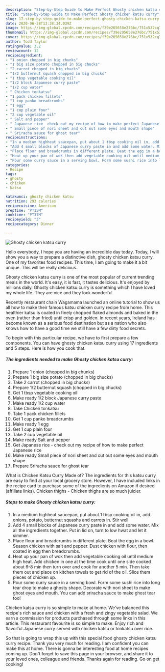```yaml
---
description: "Step-by-Step Guide to Make Perfect Ghosty chicken katsu curry"
title: "Step-by-Step Guide to Make Perfect Ghosty chicken katsu curry"
slug: 17-step-by-step-guide-to-make-perfect-ghosty-chicken-katsu-curry
date: 2020-06-28T13:38:34.039Z
image: https://img-global.cpcdn.com/recipes/f39e205658e276bc/751x532cq70/ghosty-chicken-katsu-curry-recipe-main-photo.jpg
thumbnail: https://img-global.cpcdn.com/recipes/f39e205658e276bc/751x532cq70/ghosty-chicken-katsu-curry-recipe-main-photo.jpg
cover: https://img-global.cpcdn.com/recipes/f39e205658e276bc/751x532cq70/ghosty-chicken-katsu-curry-recipe-main-photo.jpg
author: Todd Taylor
ratingvalue: 3.2
reviewcount: 12
recipeingredient:
- "1 onion chopped in big chunks"
- "1 big size potato chopped in big chucks"
- "2 carrot chopped in big chucks"
- "1/2 butternut squash chopped in big chucks"
- "1 tbsp vegetable cooking oil"
- "1/2 block Japanese curry paste"
- "1/2 cup water"
- " Chicken tonkatsu"
- "1 pack chicken fillets"
- "1 cup panko breadcrumbs"
- "1 egg"
- "1 cup plain four"
- "2 cup vegetable oil"
- " Salt and pepper"
- " Japanese rice  check out my recipe of how to make perfect Japanese rice"
- " Small piece of nori sheet and cut out some eyes and mouth shape"
- " Sriracha sauce for ghost tear"
recipeinstructions:
- "In a medium highheat saucepan, put about 1 tbsp cooking oil in, add onions, potato, butternut squashs and carrots in. Stir well"
- "Add 4 small blocks of Japanese curry paste in and add some water. Mix all the ingredients together. Put in lid on, turn to low hwat and let it simmer."
- "Place flour and breadcrumbs in different plate. Beat the egg in a bowl. Season chicken with salt and pepper. Dust chicken with flour, then coated in egg then breadcrumbs."
- "Heat up your pan of wok then add vegetable cooking oil until medium high heat. Add chicken in one at the time cook until one side cooked about 6-8 min then turn over and cook for another 5 min. Then take them out and place on kitchen towels to get rid of the oil. Slice them pieces of chicken up."
- "Pour some curry sauce in a serving bowl. Form some sushi rice into long tear drop to make a ghosty shape. Decorate with nori sheet to make ghost eyes and mouth. You can add sriracha sauce to make ghost tear too!"
categories:
- Recipe
tags:
- ghosty
- chicken
- katsu

katakunci: ghosty chicken katsu 
nutrition: 293 calories
recipecuisine: American
preptime: "PT15M"
cooktime: "PT37M"
recipeyield: "3"
recipecategory: Dinner

---
```



![Ghosty chicken katsu curry](https://img-global.cpcdn.com/recipes/f39e205658e276bc/751x532cq70/ghosty-chicken-katsu-curry-recipe-main-photo.jpg)

Hello everybody, I hope you are having an incredible day today. Today, I will show you a way to prepare a distinctive dish, ghosty chicken katsu curry. One of my favorites food recipes. This time, I am going to make it a bit unique. This will be really delicious.

Ghosty chicken katsu curry is one of the most popular of current trending meals in the world. It's easy, it is fast, it tastes delicious. It's enjoyed by millions daily. Ghosty chicken katsu curry is something which I have loved my whole life. They are nice and they look wonderful.

Recently restaurant chain Wagamama launched an online tutorial to show us all how to make their famous katsu chicken curry recipe from home. This healthier katsu is coated in finely chopped flaked almonds and baked in the oven (rather than fried) until crisp and golden. In recent years, Ireland has become known as a serious food destination but as a nation who also knows how to have a good time we still have a few dirty food secrets.


To begin with this particular recipe, we have to first prepare a few components. You can have ghosty chicken katsu curry using 17 ingredients and 5 steps. Here is how you cook that.

<!--inarticleads1-->

##### The ingredients needed to make Ghosty chicken katsu curry:

1. Prepare 1 onion (chopped in big chunks)
1. Prepare 1 big size potato (chopped in big chucks)
1. Take 2 carrot (chopped in big chucks)
1. Prepare 1/2 butternut squash (chopped in big chucks)
1. Get 1 tbsp vegetable cooking oil
1. Make ready 1/2 block Japanese curry paste
1. Make ready 1/2 cup water
1. Take  Chicken tonkatsu
1. Take 1 pack chicken fillets
1. Get 1 cup panko breadcrumbs
1. Make ready 1 egg
1. Get 1 cup plain four
1. Take 2 cup vegetable oil
1. Make ready  Salt and pepper
1. Get  Japanese rice - check out my recipe of how to make perfect Japanese rice
1. Make ready  Small piece of nori sheet and cut out some eyes and mouth shape
1. Prepare  Sriracha sauce for ghost tear


What is Chicken Katsu Curry Made of? The ingredients for this katsu curry are easy to find at your local grocery store. However, I have included links in the recipe card to purchase some of the ingredients on Amazon if desired (affiliate links). Chicken thighs - Chicken thighs are so much juicier. 

<!--inarticleads2-->

##### Steps to make Ghosty chicken katsu curry:

1. In a medium highheat saucepan, put about 1 tbsp cooking oil in, add onions, potato, butternut squashs and carrots in. Stir well
1. Add 4 small blocks of Japanese curry paste in and add some water. Mix all the ingredients together. Put in lid on, turn to low hwat and let it simmer.
1. Place flour and breadcrumbs in different plate. Beat the egg in a bowl. Season chicken with salt and pepper. Dust chicken with flour, then coated in egg then breadcrumbs.
1. Heat up your pan of wok then add vegetable cooking oil until medium high heat. Add chicken in one at the time cook until one side cooked about 6-8 min then turn over and cook for another 5 min. Then take them out and place on kitchen towels to get rid of the oil. Slice them pieces of chicken up.
1. Pour some curry sauce in a serving bowl. Form some sushi rice into long tear drop to make a ghosty shape. Decorate with nori sheet to make ghost eyes and mouth. You can add sriracha sauce to make ghost tear too!


Chicken katsu curry is so simple to make at home. We&#39;ve balanced this recipe&#39;s rich sauce and chicken with a fresh and zingy vegetable salad. We earn a commission for products purchased through some links in this article. This restaurant favourite is so simple to make. Enjoy rich and flavorful Japanese curry served with chicken katsu or tonkatsu over rice. 

So that is going to wrap this up with this special food ghosty chicken katsu curry recipe. Thank you very much for reading. I am confident you can make this at home. There is gonna be interesting food at home recipes coming up. Don't forget to save this page in your browser, and share it to your loved ones, colleague and friends. Thanks again for reading. Go on get cooking!
